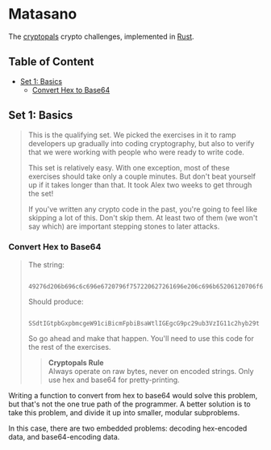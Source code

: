 # Matasano

The [cryptopals](http://cryptopals.com) crypto challenges, implemented in
[Rust](https://rust-lang.org/).

## Table of Content

- [Set 1: Basics](#set-1-basics)
    - [Convert Hex to Base64](#convert-hex-to-base64)

## Set 1: Basics

>   This is the qualifying set. We picked the exercises in it to ramp
>   developers up gradually into coding cryptography, but also to verify that
>   we were working with people who were ready to write code.
>
>   This set is relatively easy. With one exception, most of these exercises
>   should take only a couple minutes. But don't beat yourself up if it takes
>   longer than that. It took Alex two weeks to get through the set!
>
>   If you've written any crypto code in the past, you're going to feel like
>   skipping a lot of this. Don't skip them. At least two of them (we won't say
>   which) are important stepping stones to later attacks.

### Convert Hex to Base64

>   The string:
>   
>       49276d206b696c6c696e6720796f757220627261696e206c696b65206120706f69736f6e6f7573206d757368726f6f6d
>
>   Should produce:
>   
>       SSdtIGtpbGxpbmcgeW91ciBicmFpbiBsaWtlIGEgcG9pc29ub3VzIG11c2hyb29t
>
>   So go ahead and make that happen. You'll need to use this code for the rest of
>   the exercises.
>
>   >   **Cryptopals Rule**  
>   >   Always operate on raw bytes, never on encoded strings. Only use hex and
>   >   base64 for pretty-printing.

Writing a function to convert from hex to base64 would solve this problem, but that's not
the one true path of the programmer. A better solution is to take this problem, and divide it
up into smaller, modular subproblems.

In this case, there are two embedded problems: decoding hex-encoded data, and base64-encoding
data.

